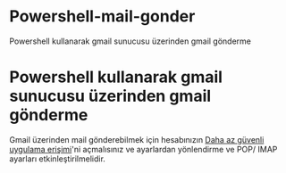 # Powershell-mail-gonder
Powershell kullanarak gmail sunucusu üzerinden gmail gönderme



**Powershell kullanarak gmail sunucusu üzerinden gmail gönderme**
=================================================================


Gmail üzerinden mail gönderebilmek için hesabınızın [Daha az güvenli uygulama erişimi](https://myaccount.google.com/lesssecureapps)'ni açmalısınız ve ayarlardan yönlendirme ve POP/ IMAP ayarları etkinleştirilmelidir.
